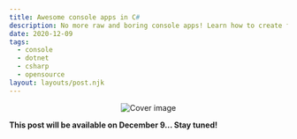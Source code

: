 ```yaml
---
title: Awesome console apps in C#
description: No more raw and boring console apps! Learn how to create fancy and useful console apps in C# with libraries made for this purpose. Meet the awesome libraries Spectre.Console and gui.cs.
date: 2020-12-09
tags:
  - console
  - dotnet
  - csharp
  - opensource
layout: layouts/post.njk
---
```


<div align="center">

![Cover image](../../img/posts/awesome-console-apps-csharp/christmas.jpg)
</div>

**This post will be available on December 9... Stay tuned!**

